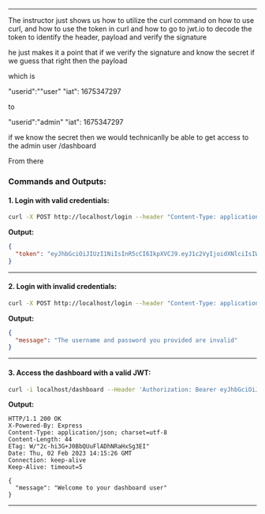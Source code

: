 
---
The instructor just shows us how to utilize the curl command on how to use curl, and how to use the token in curl and how to go to jwt.io to decode the token to identify the header, payload and verify the signature

he just makes it a point that if we verify the signature and know the secret if we guess that right then the payload

which is

"userid":""user"
"iat": 1675347297

to 

"userid":"admin"
"iat": 1675347297

if we know the secret then we would technicanlly be able to get access to the admin user /dashboard


From there 
### Commands and Outputs:

#### 1. Login with valid credentials:

```bash
curl -X POST http://localhost/login --header "Content-Type: application/json" --data '{"username": "user", "password": "user"}'
```

**Output:**

```json
{
  "token": "eyJhbGciOiJIUzI1NiIsInR5cCI6IkpXVCJ9.eyJ1c2VyIjoidXNlciIsIWF0IjoxNjc1MzQ3Mjk3fQ.A0K78mjU2F6mO7DtA4ryO21PJxqDLhlha4AhP18BIsM"
}
```

---

#### 2. Login with invalid credentials:

```bash
curl -X POST http://localhost/login --header "Content-Type: application/json" --data '{"username": "user", "password": "user123"}'
```

**Output:**

```json
{
  "message": "The username and password you provided are invalid"
}
```

---

#### 3. Access the dashboard with a valid JWT:

```bash
curl -i localhost/dashboard --Header 'Authorization: Bearer eyJhbGciOiJIUzI1NiIsInR5cCI6IkpXVCJ9.eyJ1c2VyIjoidXNlciIsIWF0IjoxNjc1MzQ3Mjk3fQ.A0K78mjU2F6mO7DtA4ryO21PJxqDLhlha4AhP18BIsM'
```

**Output:**

```http
HTTP/1.1 200 OK
X-Powered-By: Express
Content-Type: application/json; charset=utf-8
Content-Length: 44
ETag: W/"2c-hi3G+J0BbQUuFlADhNRaHxSg3EI"
Date: Thu, 02 Feb 2023 14:15:26 GMT
Connection: keep-alive
Keep-Alive: timeout=5

{
  "message": "Welcome to your dashboard user"
}
```

---